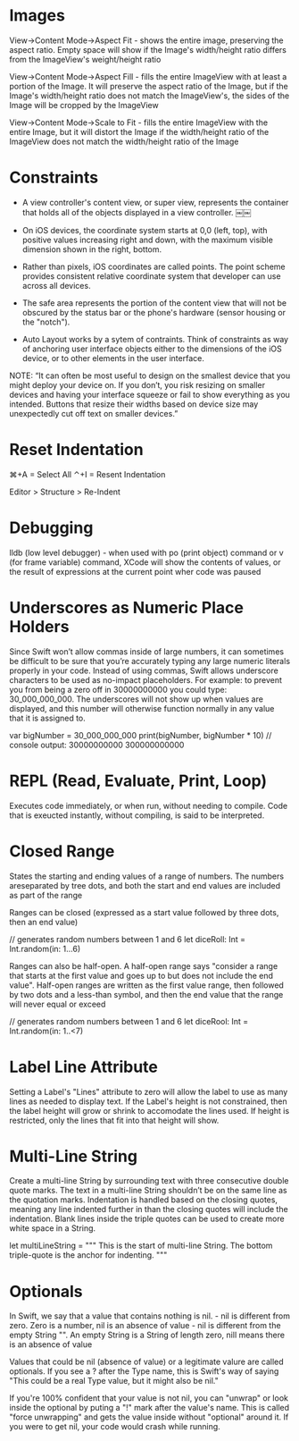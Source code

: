 #  Images

View->Content Mode->Aspect Fit
    - shows the entire image, preserving the aspect ratio. Empty space will show if the Image's width/height ratio differs from the ImageView's weight/height ratio

View->Content Mode->Aspect Fill
    - fills the entire ImageView with at least a portion of the Image. It will preserve the aspect ratio of the Image, but if the Image's width/height ratio does not match the ImageView's, the sides of the Image will be cropped by the ImageView
    
View->Content Mode->Scale to Fit
    - fills the entire ImageView with the entire Image, but it will distort the Image if the width/height ratio of the ImageView does not match the width/height ratio of the Image

# Constraints
* A view controller's content view, or super view, represents the container that holds all of the objects displayed in a view controller.
￼￼
* On iOS devices, the coordinate system starts at 0,0 (left, top), with positive values increasing right and down, with the maximum visible dimension shown in the right, bottom.

* Rather than pixels, iOS coordinates are called points. The point scheme provides consistent relative coordinate system that developer can use across all devices.

* The safe area represents the portion of the content view that will not be obscured by the status bar or the phone's hardware (sensor housing or the "notch").

* Auto Layout works by a sytem of contraints. Think of constraints as way of anchoring user interface objects either to the dimensions of the iOS device, or to other elements in the user interface.

NOTE: “It can often be most useful to design on the smallest device that you might deploy your device on. If you don’t, you risk resizing on smaller devices and having your interface squeeze or fail to show everything as you intended. Buttons that resize their widths based on device size may unexpectedly cut off text on smaller devices.”

# Reset Indentation
⌘+A = Select All
⌃+I = Resent Indentation

Editor > Structure > Re-Indent

# Debugging
lldb (low level debugger) - when used with po (print object) command or v (for frame variable) command, XCode will show the contents of values, or the result of expressions at the current point wher code was paused

# Underscores as Numeric Place Holders

Since Swift won’t allow commas inside of large numbers, it can sometimes be difficult to be sure that you’re accurately typing any large numeric literals properly in your code. Instead of using commas, Swift allows underscore characters to be used as no-impact placeholders. For example: to prevent you from being a zero off in 30000000000 you could type: 30_000_000_000. The underscores will not show up when values are displayed, and this number will otherwise function normally in any value that it is assigned to.

var bigNumber = 30_000_000_000
print(bigNumber, bigNumber * 10)
// console output: 30000000000 300000000000

# REPL (Read, Evaluate, Print, Loop)

Executes code immediately, or when run, without needing to compile. Code that is exeucted instantly, without compiling, is said to be interpreted.

# Closed Range

States the starting and ending values of a range of numbers. The numbers areseparated by tree dots, and both the start and end values are included as part of the range

Ranges can be closed (expressed as a start value followed by three dots, then an end value)

// generates random numbers between 1 and 6
let diceRoll: Int = Int.random(in: 1...6)

Ranges can also be half-open. A half-open range says "consider a range that starts at the first value and goes up to but does not include the end value". Half-open ranges are written as the first value range, then followed by two dots and a less-than symbol, and then the end value that the range will never equal or exceed

// generates random numbers between 1 and 6
let diceRool: Int = Int.random(in: 1..<7)

# Label Line Attribute

Setting a Label's  "Lines" attribute to zero will allow the label to use as many lines as needed to display text. If the Label's height is not constrained, then the label height will grow or shrink to accomodate the lines used. If height is restricted, only the lines that fit into that height will show.

# Multi-Line String

Create a multi-line String by surrounding text with three consecutive double quote marks. The text in a multi-line String shouldn’t be on the same line as the quotation marks. Indentation is handled based on the closing quotes, meaning any line indented further in than the closing quotes will include the indentation. Blank lines inside the triple quotes can be used to create more white space in a String.

let multiLineString = """
This is the start of multi-line String.
    The bottom triple-quote is the anchor for indenting.
"""

# Optionals

In Swift, we say that a value that contains nothing is nil.
    - nil is different from zero. Zero is a number, nil is an absence of value
    - nil is different from the empty String "". An empty String is a String of length zero, nill means there is an absence of value
    
Values that could be nil (absence of value) or a legitimate valure are called optionals. If you see a ? after the Type name, this is Swift's way of saying "This could be a real Type value, but it might also be nil."

If you're 100% confident that your value is not nil, you can "unwrap" or look inside the optional by puting a "!" mark after the value's name. This is called "force unwrapping" and gets the value inside without "optional" around it. If you were to get nil, your code would crash while running. 
